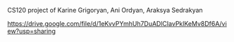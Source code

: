 CS120 project of Karine Grigoryan, Ani Ordyan, Araksya Sedrakyan

https://drive.google.com/file/d/1eKvvPYmhUh7DuADlCIavPklKeMv8Df6A/view?usp=sharing
